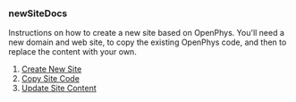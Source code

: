 ### newSiteDocs
Instructions on how to create a new site based on OpenPhys.  You'll need a new 
domain and web site, to copy the existing OpenPhys code, and then to replace the 
content with your own.

1. [Create New Site](https://github.com/OpenPhysProject/OpenPhys/blob/master/docs/newSiteDocs/01_Create_New_Site.md)
2. [Copy Site Code](https://github.com/OpenPhysProject/OpenPhys/blob/master/docs/newSiteDocs/02_Copy_Site_Code.md)
3. [Update Site Content](https://github.com/OpenPhysProject/OpenPhys/blob/master/docs/newSiteDocs/03_Update_Site_Content.md)
